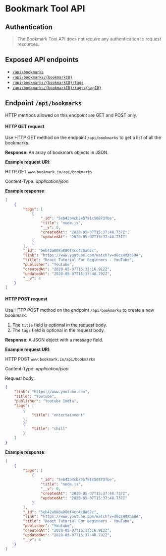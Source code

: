 # Bookmark Tool API

## Authentication

> The Bookmark Tool API does not require any authentication to request resources.

## Exposed API endpoints

-   [`/api/bookmarks`](#endpoint-1)
-   [`/api/bookmarks/{bookmarkID}`](#endpoint-2)
-   [`/api/bookmarks/{bookmarkID}/tags`](#endpoint-3)
-   [`/api/bookmarks/{bookmarkID}/tags/{tagID}`](#endpoint-4)

## Endpoint `/api/bookmarks`

HTTP methods allowed on this endpoint are GET and POST only.

#### HTTP GET request

Use HTTP GET method on the endpoint `/api/bookmarks` to get a list of all the bookmarks.

**Response**: An array of bookmark objects in JSON.

**Example request URI**:

HTTP GET `www.bookmark.io/api/bookmarks`

Content-Type: _application/json_

**Example response**:

```json
[
	{
		"tags": [
			{
				"_id": "5eb42b4cb245791c50873fbe",
				"title": "node.js",
				"__v": 0,
				"createdAt": "2020-05-07T15:37:48.737Z",
				"updatedAt": "2020-05-07T15:37:48.737Z"
			}
		],
		"_id": "5eb42a008a880f4cc4c0a02c",
		"link": "https://www.youtube.com/watch?v=dGcsHMXbSOA",
		"title": "React Tutorial For Beginners - YouTube",
		"publisher": "Youtube",
		"createdAt": "2020-05-07T15:32:16.912Z",
		"updatedAt": "2020-05-07T15:37:48.792Z",
		"__v": 4
	}
]
```

#### HTTP POST request

Use HTTP POST method on the endpoint `/api/bookmarks` to create a new bookmark.

1. The `title` field is optional in the request body.
2. The `tags` field is optional in the request body.

**Response**: A JSON object with a message field.

**Example request URI**:

HTTP POST `www.bookmark.io/api/bookmarks`

Content-Type: _application/json_

Request body:

```json
{
	"link": "https://www.youtube.com",
	"title": "Youtube",
	"publisher": "Youtube India",
	"tags": [
		{
			"title": "entertainment"
		},
		{
			"title": "chill"
		}
	]
}
```

**Example response**:

```json
[
	{
		"tags": [
			{
				"_id": "5eb42b4cb245791c50873fbe",
				"title": "node.js",
				"__v": 0,
				"createdAt": "2020-05-07T15:37:48.737Z",
				"updatedAt": "2020-05-07T15:37:48.737Z"
			}
		],
		"_id": "5eb42a008a880f4cc4c0a02c",
		"link": "https://www.youtube.com/watch?v=dGcsHMXbSOA",
		"title": "React Tutorial For Beginners - YouTube",
		"publisher": "Youtube",
		"createdAt": "2020-05-07T15:32:16.912Z",
		"updatedAt": "2020-05-07T15:37:48.792Z",
		"__v": 4
	}
]
```
